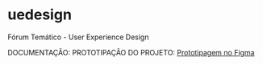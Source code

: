 # uedesign
Fórum Temático - User Experience Design

DOCUMENTAÇÃO: 
PROTOTIPAÇÃO DO PROJETO: <a href="https://www.figma.com/proto/cVOPm9mIU7dIHEKDA5kd0y/Prototipo?page-id=0%3A1&node-id=2%3A3&viewport=809%2C551%2C0.2&scaling=scale-down&starting-point-node-id=2%3A3&show-proto-sidebar=1"> Prototipagem no Figma</a>
